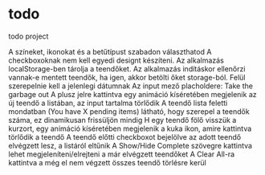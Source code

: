 # todo
todo project

A színeket, ikonokat és a betűtípust szabadon választhatod
A checkboxoknak nem kell egyedi designt készíteni.
Az alkalmazás localStorage-ben tárolja a teendőket.
Az alkalmazás indításkor ellenőrzi vannak-e mentett teendők, ha igen, akkor betölti őket storage-ból.
Felül szerepelnie kell a jelenlegi dátumnak
Az input mező placholdere: Take the garbage out
A plusz jelre kattintva egy animáció kíséretében megjelenik az új teendő a listában, az input tartalma törlődik
A teendő lista feletti mondatban (You have X pending items) látható, hogy szerepel a teendők száma, ez dinamikusan frissüljön mindig
H egy teendő fölő visszük a kurzort, egy animáció kíséretében megjelenik a kuka ikon, amire kattintva törlődik a teendő
A teendő előtti checkboxot bejelölve az adott teendő elvégzett lesz, a listáról eltűnik
A Show/Hide Complete szövegre kattintva lehet megjeleníteni/elrejteni a már elvégzett teendőket
A Clear All-ra kattintva a még el nem végzett összes teendő törlésre kerül